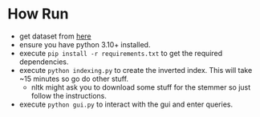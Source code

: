 # How Run
- get dataset from [here](https://drive.google.com/file/d/1oYBWxEwSvaBOB6zIhwRKBxuVoJElLi3B/view?usp=sharing)
- ensure you have python 3.10+ installed.
- execute `pip install -r requirements.txt` to get the required dependencies.
- execute `python indexing.py` to create the inverted index. This will take ~15 minutes so go do other stuff.
    - nltk might ask you to download some stuff for the stemmer so just follow the instructions.
- execute `python gui.py` to interact with the gui and enter queries.